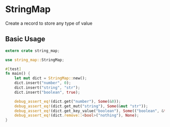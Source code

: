 # StringMap

Create a record to store any type of value

## Basic Usage

```rust
extern crate string_map;

use string_map::StringMap;

#[test]
fn main() {
    let mut dict = StringMap::new();
    dict.insert("number", 0);
    dict.insert("string", "str");
    dict.insert("boolean", true);

    debug_assert_eq!(dict.get("number"), Some(&0));
    debug_assert_eq!(dict.get_mut("string"), Some(&mut "str"));
    debug_assert_eq!(dict.get_key_value("boolean"), Some(("boolean", &true)));
    debug_assert_eq!(dict.remove::<bool>("nothing"), None);
}
```
